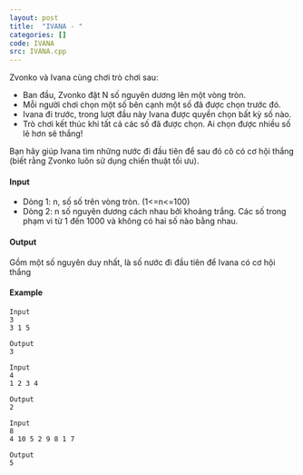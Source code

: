 ```yaml
---
layout: post
title:  "IVANA - "
categories: []
code: IVANA
src: IVANA.cpp
---
```




  


Zvonko và Ivana cùng chơi trò chơi sau:

*   Ban đầu, Zvonko đặt N số nguyên dương lên một vòng tròn.
*   Mỗi người chơi chọn một số bên cạnh một số đã được chọn trước đó.
*   Ivana đi trước, trong lượt đầu này Ivana được quyền chọn bất kỳ số nào.
*   Trò chơi kết thúc khi tất cả các số đã được chọn. Ai chọn được nhiều số lẻ hơn sẽ thắng!

Bạn hãy giúp Ivana tìm những nước đi đầu tiên để sau đó cô có cơ hội thắng (biết rằng Zvonko luôn sử dụng chiến thuật tối ưu).

#### Input

*   Dòng 1: n, số số trên vòng tròn. (1<=n<=100)
*   Dòng 2: n số nguyên dương cách nhau bởi khoảng trắng. Các số trong phạm vi từ 1 đến 1000 và không có hai số nào bằng nhau.

#### Output

Gồm một số nguyên duy nhất, là số nước đi đầu tiên để Ivana có cơ hội thắng

#### Example

```
Input
3
3 1 5

Output
3

Input
4
1 2 3 4

Output
2

Input
8
4 10 5 2 9 8 1 7

Output
5

```

<!--more-->

